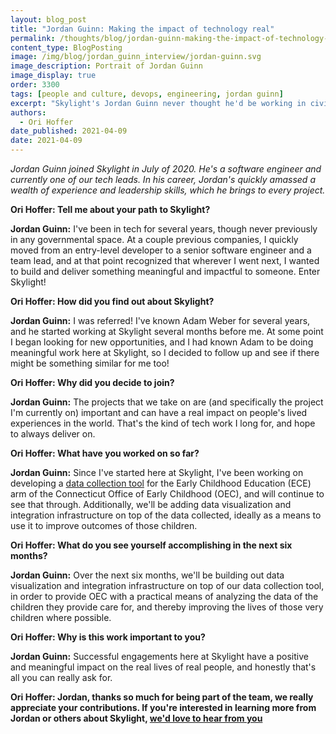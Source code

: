 ```yaml
---
layout: blog_post
title: "Jordan Guinn: Making the impact of technology real"
permalink: /thoughts/blog/jordan-guinn-making-the-impact-of-technology-real/
content_type: BlogPosting
image: /img/blog/jordan_guinn_interview/jordan-guinn.svg
image_description: Portrait of Jordan Guinn
image_display: true
order: 3300
tags: [people and culture, devops, engineering, jordan guinn]
excerpt: "Skylight's Jordan Guinn never thought he'd be working in civic technology. But when the opportunity arose, he jumped in with both feet."
authors:
  - Ori Hoffer
date_published: 2021-04-09
date: 2021-04-09
---
```


*Jordan Guinn joined Skylight in July of 2020. He's a software engineer and currently one of our tech leads. In his career, Jordan's quickly amassed a wealth of experience and leadership skills, which he brings to every project.*

**Ori Hoffer: Tell me about your path to Skylight?**

**Jordan Guinn:** I've been in tech for several years, though never previously in any governmental space. At a couple previous companies, I quickly moved from an entry-level developer to a senior software engineer and a team lead, and at that point recognized that wherever I went next, I wanted to build and deliver something meaningful and impactful to someone. Enter Skylight!

**Ori Hoffer: How did you find out about Skylight?**

**Jordan Guinn:** I was referred! I've known Adam Weber for several years, and he started working at Skylight several months before me. At some point I began looking for new opportunities, and I had known Adam to be doing meaningful work here at Skylight, so I decided to follow up and see if there might be something similar for me too!

**Ori Hoffer: Why did you decide to join?**

**Jordan Guinn:** The projects that we take on are (and specifically the project I'm currently on) important and can have a real impact on people's lived experiences in the world. That's the kind of tech work I long for, and hope to always deliver on.

**Ori Hoffer: What have you worked on so far?**

**Jordan Guinn:** Since I've started here at Skylight, I've been working on developing a [data collection tool](/work/experience/ct-ece-reporter/) for the Early Childhood Education (ECE) arm of the Connecticut Office of Early Childhood (OEC), and will continue to see that through. Additionally, we'll be adding data visualization and integration infrastructure on top of the data collected, ideally as a means to use it to improve outcomes of those children.

**Ori Hoffer: What do you see yourself accomplishing in the next six months?**

**Jordan Guinn:** Over the next six months, we'll be building out data visualization and integration infrastructure on top of our data collection tool, in order to provide OEC with a practical means of analyzing the data of the children they provide care for, and thereby improving the lives of those very children where possible.


**Ori Hoffer: Why is this work important to you?**

**Jordan Guinn:** Successful engagements here at Skylight have a positive and meaningful impact on the real lives of real people, and honestly that's all you can really ask for.

**Ori Hoffer: Jordan, thanks so much for being part of the team, we really appreciate your contributions. If you're interested in learning more from Jordan or others about Skylight, [we'd love to hear from you](/connect/contact/)**
